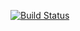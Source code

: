 [![Build Status](https://travis-ci.org/siueric0010/CSE110_Lab5.svg?branch=master)](https://travis-ci.org/siueric0010/CSE110_Lab5)
